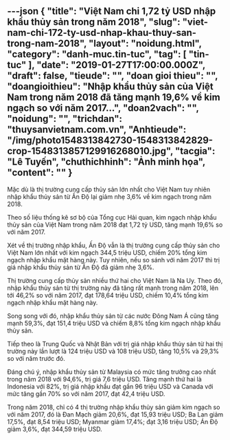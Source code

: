 ---json
{
    "title": "Việt Nam chi 1,72 tỷ USD nhập khẩu thủy sản trong năm 2018",
    "slug": "viet-nam-chi-172-ty-usd-nhap-khau-thuy-san-trong-nam-2018",
    "layout": "noidung.html",
    "category": "danh-muc.tin-tuc",
    "tag": [
        "tin-tuc"
    ],
    "date": "2019-01-27T17:00:00.000Z",
    "draft": false,
    "tieude": "",
    "doan gioi thieu": "",
    "doangioithieu": "Nhập khẩu thủy sản của Việt Nam trong năm 2018 đã tăng mạnh 19,6% về kim ngạch so với năm 2017...",
    "doan2vach": "",
    "noidung": "",
    "trichdan": "thuysanvietnam.com.vn",
    "Anhtieude": "/img/photo1548313842730-1548313842829-crop-1548313857129916268010.jpg",
    "tacgia": "Lê Tuyến",
    "chuthichhinh": "Ảnh minh họa",
    "__content__": ""
}
---
<p>Mặc d&ugrave; l&agrave; thị trường cung cấp thủy sản lớn nhất cho Việt Nam tuy nhi&ecirc;n nhập khẩu thủy sản từ Ấn Độ lại giảm nhẹ 3,6% về kim ngạch trong năm 2018.</p>

<p>Theo số liệu thống k&ecirc; sơ bộ của Tổng cục Hải quan, kim ngạch nhập khẩu thủy sản của Việt Nam trong năm 2018 đạt 1,72 tỷ USD, tăng mạnh 19,6% so với năm 2017.</p>

<p>X&eacute;t về thị trường nhập khẩu, Ấn Độ vẫn l&agrave; thị trường cung cấp thủy sản cho Việt Nam lớn nhất với kim ngạch 344,5 triệu USD, chiếm 20% tổng kim ngạch nhập khẩu mặt h&agrave;ng n&agrave;y. Tuy nhi&ecirc;n, nếu so s&aacute;nh với năm 2017 th&igrave; trị gi&aacute; nhập khẩu thủy sản từ Ấn Độ đ&atilde; giảm nhẹ 3,6%.</p>

<p>Thị trường cung cấp thủy sản nhiều thứ hai cho Việt Nam l&agrave; Na Uy. Theo đ&oacute;, nhập khẩu thủy sản từ thị trường n&agrave;y đ&atilde; tăng rất mạnh trong năm 2018, l&ecirc;n tới 46,2% so với năm 2017, đạt 178,64 triệu USD, chiếm 10,4% tổng kim ngạch nhập khẩu mặt h&agrave;ng n&agrave;y.</p>

<p>Song song với đ&oacute;, nhập khẩu thủy sản từ c&aacute;c nước Đ&ocirc;ng Nam &Aacute; cũng tăng mạnh 59,3%, đạt 151,4 triệu USD v&agrave; chiếm 8,8% tổng kim ngạch nhập khẩu thủy sản.</p>

<p>Tiếp theo l&agrave; Trung Quốc v&agrave; Nhật Bản với trị gi&aacute; nhập khẩu thủy sản từ hai thị trường n&agrave;y lần lượt l&agrave; 124 triệu USD v&agrave; 108 triệu USD, tăng 10,5% v&agrave; 29,3% so với năm trước đ&oacute;.</p>

<p>Đ&aacute;ng ch&uacute; &yacute;, nhập khẩu thủy sản từ Malaysia c&oacute; mức tăng trưởng cao nhất trong năm 2018 với 94,6%, trị gi&aacute; 7,6 triệu USD. Tăng mạnh thứ hai l&agrave; Indonesia với 82%, trị gi&aacute; nhập khẩu đạt gần 96 triệu USD v&agrave; Canada với mức tăng gần 70% so với năm 2017, đạt 42,4 triệu USD.</p>

<p>Trong năm 2018, chỉ c&oacute; 4 thị trường nhập khẩu thủy sản giảm kim ngạch so với năm 2017, đ&oacute; l&agrave; Đan Mạch giảm 20,6%, đạt 15,93 triệu USD; Ba Lan giảm 17,5%, đạt 8,54 triệu USD; Myanmar giảm 17,4%; đạt 3,16 triệu USD; &Aacute;n Độ giảm 3,6%, đạt 344,59 triệu USD.</p>
